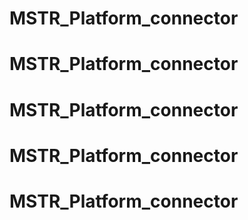 # MSTR_Platform_connector
# MSTR_Platform_connector
# MSTR_Platform_connector
# MSTR_Platform_connector
# MSTR_Platform_connector
